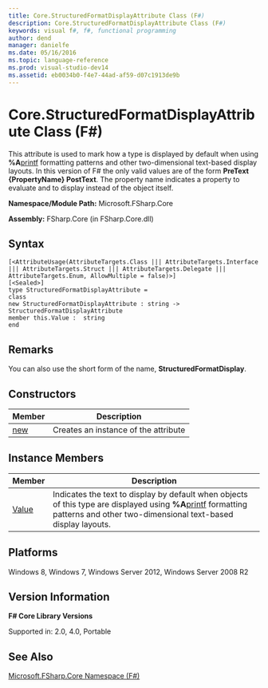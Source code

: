 ```yaml
---
title: Core.StructuredFormatDisplayAttribute Class (F#)
description: Core.StructuredFormatDisplayAttribute Class (F#)
keywords: visual f#, f#, functional programming
author: dend
manager: danielfe
ms.date: 05/16/2016
ms.topic: language-reference
ms.prod: visual-studio-dev14
ms.assetid: eb0034b0-f4e7-44ad-af59-d07c1913de9b 
---
```


# Core.StructuredFormatDisplayAttribute Class (F#)

This attribute is used to mark how a type is displayed by default when using **%A**[printf](https://msdn.microsoft.com/library/ea074733-6b5d-498c-ac88-7e4e0f8ded25) formatting patterns and other two-dimensional text-based display layouts. In this version of F# the only valid values are of the form **PreText {PropertyName} PostText**. The property name indicates a property to evaluate and to display instead of the object itself.

**Namespace/Module Path:** Microsoft.FSharp.Core

**Assembly:** FSharp.Core (in FSharp.Core.dll)


## Syntax

```
[<AttributeUsage(AttributeTargets.Class ||| AttributeTargets.Interface ||| AttributeTargets.Struct ||| AttributeTargets.Delegate ||| AttributeTargets.Enum, AllowMultiple = false)>]
[<Sealed>]
type StructuredFormatDisplayAttribute =
class
new StructuredFormatDisplayAttribute : string -> StructuredFormatDisplayAttribute
member this.Value :  string
end
```

## Remarks
You can also use the short form of the name, **StructuredFormatDisplay**.


## Constructors


|Member|Description|
|------|-----------|
|[new](https://msdn.microsoft.com/library/d6578534-f7cd-40b7-9219-9b71fe35f270)|Creates an instance of the attribute|

## Instance Members


|Member|Description|
|------|-----------|
|[Value](https://msdn.microsoft.com/library/71375b98-a109-4697-937f-1d906d72842d)|Indicates the text to display by default when objects of this type are displayed using **%A**[printf](https://msdn.microsoft.com/library/ea074733-6b5d-498c-ac88-7e4e0f8ded25) formatting patterns and other two-dimensional text-based display layouts.|

## Platforms
Windows 8, Windows 7, Windows Server 2012, Windows Server 2008 R2


## Version Information
**F# Core Library Versions**

Supported in: 2.0, 4.0, Portable




## See Also
[Microsoft.FSharp.Core Namespace &#40;F&#35;&#41;](Microsoft.FSharp.Core-Namespace-%5BFSharp%5D.md)

